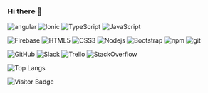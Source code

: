 ### Hi there 👋

![angular](https://img.shields.io/badge/-Angular-black?style=flat-square&logo=angular&logoColor=DD0031)
![Ionic](https://img.shields.io/badge/-Ionic-black?style=flat-square&logo=ionic)
![TypeScript](https://img.shields.io/badge/-TypeScript-black?style=flat-square&logo=typescript)
![JavaScript](https://img.shields.io/badge/-JavaScript-black?style=flat-square&logo=javascript)

![Firebase](https://img.shields.io/badge/-Firebase-000000?style=flat-square&logo=firebase)
![HTML5](https://img.shields.io/badge/-HTML5-black?style=flat-square&logo=html5&logoColor=E34F26)
![CSS3](https://img.shields.io/badge/-CSS3-black?style=flat-square&logo=css3&logoColor=1572B6)
![Nodejs](https://img.shields.io/badge/-Nodejs-black?style=flat-square&logo=Node.js)
![Bootstrap](https://img.shields.io/badge/-Bootstrap-black?style=flat-square&logo=bootstrap&logoColor=563D7C)
![npm](https://img.shields.io/badge/-npm-black?style=flat-square&logo=npm)
![git](https://img.shields.io/badge/-Git-black?style=flat-square&logo=git)

![GitHub](https://img.shields.io/badge/-GitHub-black?style=flat-square&logo=github)
![Slack](https://img.shields.io/badge/-Slack-black?style=flat-square&logo=slack&logoColor=4A154B)
![Trello](https://img.shields.io/badge/-Trello-black?style=flat-square&logo=trello&logoColor=0052CC)
![StackOverflow](https://img.shields.io/badge/-StackOverflow-black?style=flat-square&logo=stackoverflow&logoColor=F58025)

![Top Langs](https://github-readme-stats.vercel.app/api/top-langs/?username=iknowkis&hide=TeX&layout=compact)

![Visitor Badge](https://visitor-badge.laobi.icu/badge?page_id=iknowkis.iknowkis)
<!--
**iknowkis/iknowkis** is a ✨ _special_ ✨ repository because its `README.md` (this file) appears on your GitHub profile.

Here are some ideas to get you started:

- 🔭 I’m currently working on ...
- 🌱 I’m currently learning ...
- 👯 I’m looking to collaborate on ...
- 🤔 I’m looking for help with ...
- 💬 Ask me about ...
- 📫 How to reach me: ...
- 😄 Pronouns: ...
- ⚡ Fun fact: ...
-->
